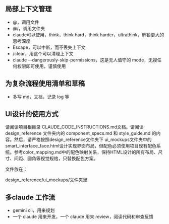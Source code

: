 ## 局部上下文管理

- @，调用文件
- @/，调用文件夹
- claude可以使用，think，think hard，think harder，ultrathink，解锁更大的思考深度
- Escape，可以中断，而不丢失上下文
- /clear，用这个可以清理上下文
- claude --dangerously-skip-permissions，这是无人值守的 mode，无视任何权限即可使用，谨慎使用

## 为复杂流程使用清单和草稿

- 多写 md，文档，记录 log 等

## UI设计的使用方式

请阅读项目根目录 CLAUDE_CODE_INSTRUCTIONS.md文档。请阅读 design_reference 文件夹内的 component_specs.md 和 style_guide.md 的内容。然后，请严格按照design_reference文件夹下 ui_mockups文件夹中的smart_interface_face.html设计实现界面布局，但配色必须使用项目现有配色系统。参考color_mapping.md中的配色映射关系，保持HTML设计的所有布局、尺寸、间距、圆角等视觉规格，只替换配色方案。

文件放在：

design_reference/ui_mockups/文件夹里

## 多claude 工作流

- gemini cli，用来规划
- 一个 claude 用来开发，一个 claude 用来 review，阅读代码和审查反馈